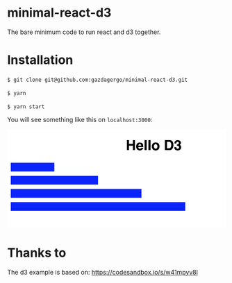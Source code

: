 # minimal-react-d3
The bare minimum code to run react and d3 together.

# Installation

`$ git clone git@github.com:gazdagergo/minimal-react-d3.git`

`$ yarn`

`$ yarn start`

You will see something like this on `localhost:3000`:

![alt text](./screenshot.png "Logo Title Text 1")

# Thanks to

The d3 example is based on:
https://codesandbox.io/s/w41mpyv8l
